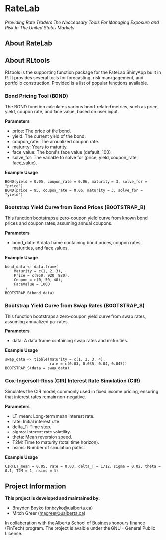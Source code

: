 # RateLab
_Providing Rate Traders The Necceasary Tools For Managing Exposure and Risk In The United States Markets_

## About RateLab

## About RLtools
RLtools is the supporting function package for the RateLab ShinyApp built in R. It provides several tools for forecasting, risk managagement, and portfolio construction. Provided is a list of popular functions available.

### Bond Pricing Tool (BOND)
The BOND function calculates various bond-related metrics, such as price, yield, coupon rate, and face value, based on user input.

**Parameters**
+ price: The price of the bond.
+ yield: The current yield of the bond.
+ coupon_rate: The annualized coupon rate.
+ maturity: Years to maturity.
+ face_value: The bond's face value (default: 100).
+ solve_for: The variable to solve for (price, yield, coupon_rate, face_value).

**Example Usage**
```
BOND(yield = 0.05, coupon_rate = 0.06, maturity = 3, solve_for = "price")
BOND(price = 95, coupon_rate = 0.06, maturity = 3, solve_for = "yield")
```

### Bootstrap Yield Curve from Bond Prices (BOOTSTRAP_B)
This function bootstraps a zero-coupon yield curve from known bond prices and coupon rates, assuming annual coupons.

**Parameters**
+ bond_data: A data frame containing bond prices, coupon rates, maturities, and face values.

**Example Usage**
```
bond_data <- data.frame(
    Maturity = c(1, 2, 3),
    Price = c(950, 920, 880),
    Coupon = c(0, 50, 60),
    FaceValue = 1000
)
BOOTSTRAP_B(bond_data)
```

### Bootstrap Yield Curve from Swap Rates (BOOTSTRAP_S)
This function bootstraps a zero-coupon yield curve from swap rates, assuming annualized par rates.

**Parameters**
+ data: A data frame containing swap rates and maturities.

**Example Usage**
```
swap_data <- tibble(maturity = c(1, 2, 3, 4),
                    rate = c(0.03, 0.035, 0.04, 0.045))
BOOTSTRAP_S(data = swap_data)
```

### Cox-Ingersoll-Ross (CIR) Interest Rate Simulation (CIR)
Simulates the CIR model, commonly used in fixed income pricing, ensuring that interest rates remain non-negative.

**Parameters**
+ LT_mean: Long-term mean interest rate.
+ rate: Initial interest rate.
+ delta_T: Time step.
+ sigma: Interest rate volatility.
+ theta: Mean reversion speed.
+ T2M: Time to maturity (total time horizon).
+ nsims: Number of simulation paths.

**Example Usage**
```
CIR(LT_mean = 0.05, rate = 0.03, delta_T = 1/12, sigma = 0.02, theta = 0.1, T2M = 1, nsims = 5)
```

## Project Information

**This project is developed and maintained by:**
+ Brayden Boyko (bnboyko@ualberta.ca)
+ Mitch Greer (magreer@ualberta.ca)

In collaberation with the Alberta School of Business honours finance (FinTech) program. The project is avaible under the GNU - General Public License.

